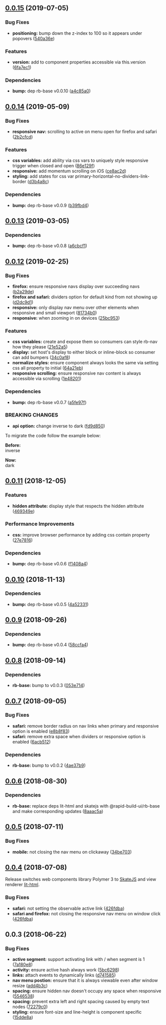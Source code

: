 ## [0.0.15](https://github.com/rapid-build-ui/rb-nav/compare/v0.0.14...v0.0.15) (2019-07-05)


### Bug Fixes

* **positioning:** bump down the z-index to 100 so it appears under popovers ([540a36e](https://github.com/rapid-build-ui/rb-nav/commit/540a36e))


### Features

* **version:** add to component properties accessible via this.version ([6fa7ec1](https://github.com/rapid-build-ui/rb-nav/commit/6fa7ec1))


### Dependencies

* **bump:** dep rb-base v0.0.10 ([a4c85a0](https://github.com/rapid-build-ui/rb-nav/commit/a4c85a0))



## [0.0.14](https://github.com/rapid-build-ui/rb-nav/compare/v0.0.13...v0.0.14) (2019-05-09)


### Bug Fixes

* **responsive nav:** scrolling to active on menu open for firefox and safari ([2b2cfcd](https://github.com/rapid-build-ui/rb-nav/commit/2b2cfcd))


### Features

* **css variables:** add ability via css vars to uniquely style responsive trigger when closed and open ([86e129f](https://github.com/rapid-build-ui/rb-nav/commit/86e129f))
* **responsive:** add momentum scrolling on iOS ([ce8ac2d](https://github.com/rapid-build-ui/rb-nav/commit/ce8ac2d))
* **styling:** add states for css var primary-horizontal-no-dividers-link-border ([d3b4a8c](https://github.com/rapid-build-ui/rb-nav/commit/d3b4a8c))


### Dependencies

* **bump:** dep rb-base v0.0.9 ([b39fbd4](https://github.com/rapid-build-ui/rb-nav/commit/b39fbd4))



## [0.0.13](https://github.com/rapid-build-ui/rb-nav/compare/v0.0.12...v0.0.13) (2019-03-05)


### Dependencies

* **bump:** dep rb-base v0.0.8 ([a6cbcf1](https://github.com/rapid-build-ui/rb-nav/commit/a6cbcf1))



## [0.0.12](https://github.com/rapid-build-ui/rb-nav/compare/v0.0.11...v0.0.12) (2019-02-25)


### Bug Fixes

* **firefox:** ensure responsive navs display over succeeding navs ([b2a29de](https://github.com/rapid-build-ui/rb-nav/commit/b2a29de))
* **firefox and safari:** dividers option for default kind from not showing up ([d2dc9d1](https://github.com/rapid-build-ui/rb-nav/commit/d2dc9d1))
* **responsive:** only display nav menu over other elements when responsive and small viewport ([81734b0](https://github.com/rapid-build-ui/rb-nav/commit/81734b0))
* **responsive:** when zooming in on devices ([25bc953](https://github.com/rapid-build-ui/rb-nav/commit/25bc953))


### Features

* **css variables:** create and expose them so consumers can style rb-nav how they please ([21e52a5](https://github.com/rapid-build-ui/rb-nav/commit/21e52a5))
* **display:** set host's display to either block or inline-block so consumer can add bumpers ([34c0af8](https://github.com/rapid-build-ui/rb-nav/commit/34c0af8))
* **normalize styles:** ensure component always looks the same via setting css all property to initial ([64a21eb](https://github.com/rapid-build-ui/rb-nav/commit/64a21eb))
* **responsive scrolling:** ensure responsive nav content is always accessible via scrolling ([1e48201](https://github.com/rapid-build-ui/rb-nav/commit/1e48201))


### Dependencies

* **bump:** dep rb-base v0.0.7 ([a5fe97f](https://github.com/rapid-build-ui/rb-nav/commit/a5fe97f))


### BREAKING CHANGES

* **api option:** change inverse to dark ([fd9d850](https://github.com/rapid-build-ui/rb-nav/commit/fd9d850))

To migrate the code follow the example below:

**Before:**  
inverse

**Now:**  
dark



## [0.0.11](https://github.com/rapid-build-ui/rb-nav/compare/v0.0.10...v0.0.11) (2018-12-05)


### Features

* **hidden attribute:** display style that respects the hidden attribute ([469349e](https://github.com/rapid-build-ui/rb-nav/commit/469349e))


### Performance Improvements

* **css:** improve browser performance by adding css contain property ([27e7816](https://github.com/rapid-build-ui/rb-nav/commit/27e7816))


### Dependencies

* **bump:** dep rb-base v0.0.6 ([f1408a4](https://github.com/rapid-build-ui/rb-nav/commit/f1408a4))



## [0.0.10](https://github.com/rapid-build-ui/rb-nav/compare/v0.0.9...v0.0.10) (2018-11-13)


### Dependencies

* **bump:** dep rb-base v0.0.5 ([4a52331](https://github.com/rapid-build-ui/rb-nav/commit/4a52331))



## [0.0.9](https://github.com/rapid-build-ui/rb-nav/compare/v0.0.8...v0.0.9) (2018-09-26)


### Dependencies

* **bump:** dep rb-base v0.0.4 ([58ccfa4](https://github.com/rapid-build-ui/rb-nav/commit/58ccfa4))



## [0.0.8](https://github.com/rapid-build-ui/rb-nav/compare/v0.0.7...v0.0.8) (2018-09-14)


### Dependencies

* **rb-base:** bump to v0.0.3 ([053e714](https://github.com/rapid-build-ui/rb-nav/commit/053e714))



## [0.0.7](https://github.com/rapid-build-ui/rb-nav/compare/v0.0.6...v0.0.7) (2018-09-05)


### Bug Fixes

* **safari:** remove border radius on nav links when primary and responsive option is enabled ([e8b8f83](https://github.com/rapid-build-ui/rb-nav/commit/e8b8f83))
* **safari:** remove extra space when dividers or responsive option is enabled ([6acb512](https://github.com/rapid-build-ui/rb-nav/commit/6acb512))


### Dependencies

* **rb-base:** bump to v0.0.2 ([4ae37b9](https://github.com/rapid-build-ui/rb-nav/commit/4ae37b9))



## [0.0.6](https://github.com/rapid-build-ui/rb-nav/compare/v0.0.5...v0.0.6) (2018-08-30)


### Dependencies

* **rb-base:** replace deps lit-html and skatejs with @rapid-build-ui/rb-base and make corresponding updates ([8aaac5a](https://github.com/rapid-build-ui/rb-nav/commit/8aaac5a))



## [0.0.5](https://github.com/rapid-build-ui/rb-nav/compare/v0.0.4...v0.0.5) (2018-07-11)


### Bug Fixes

* **mobile:** not closing the nav menu on clickaway ([34be703](https://github.com/rapid-build-ui/rb-nav/commit/34be703))



## [0.0.4](https://github.com/rapid-build-ui/rb-nav/compare/v0.0.3...v0.0.4) (2018-07-08)


Release switches web components library Polymer 3 to [SkateJS](http://skatejs.netlify.com/) and view renderer [lit-html](https://polymer.github.io/lit-html/).


### Bug Fixes

* **safari:** not setting the observable active link ([426fdba](https://github.com/rapid-build-ui/rb-nav/commit/426fdba))
* **safari and firefox:** not closing the responsive nav menu on window click ([426fdba](https://github.com/rapid-build-ui/rb-nav/commit/426fdba))



## 0.0.3 (2018-06-22)


### Bug Fixes

* **active segment:** support activating link with / when segment is 1 ([7a180e8](https://github.com/rapid-build-ui/rb-nav/commit/7a180e8))
* **activity:** ensure active hash always work ([5bc6298](https://github.com/rapid-build-ui/rb-nav/commit/5bc6298))
* **links:** attach events to dynamically links ([d741585](https://github.com/rapid-build-ui/rb-nav/commit/d741585))
* **nav menu postion:** ensure that it is always viewable even after window resize ([add4b3c](https://github.com/rapid-build-ui/rb-nav/commit/add4b3c))
* **spacing:** ensure hidden nav doesn't occupy any space when responsive ([5546538](https://github.com/rapid-build-ui/rb-nav/commit/5546538))
* **spacing:** prevent extra left and right spacing caused by empty text nodes ([72279c0](https://github.com/rapid-build-ui/rb-nav/commit/72279c0))
* **styling:** ensure font-size and line-height is component specific ([15dde8a](https://github.com/rapid-build-ui/rb-nav/commit/15dde8a))


